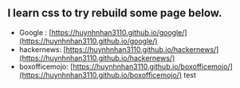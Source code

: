 ## I learn css to try rebuild some page below. 
+ Google : [https://huynhnhan3110.github.io/google/](https://huynhnhan3110.github.io/google/)
+ hackernews: [https://huynhnhan3110.github.io/hackernews/](https://huynhnhan3110.github.io/hackernews/)
+ boxofficemojo: [https://huynhnhan3110.github.io/boxofficemojo/](https://huynhnhan3110.github.io/boxofficemojo/)
test